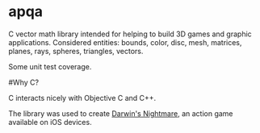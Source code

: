 # apqa
C vector math library intended for helping to build 3D games and graphic applications.
Considered entities: bounds, color, disc, mesh, matrices, planes, rays, spheres, triangles, vectors.

Some unit test coverage.

#Why C?

C interacts nicely with Objective C and C++.

The library was used to create [Darwin's Nightmare](https://itunes.apple.com/us/app/darwins-nightmare/id816387993?mt=8), an action game available on iOS devices.
